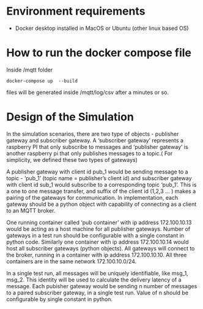# Environment requirements

- Docker desktop installed in MacOS or Ubuntu (other linux based OS)

# How to run the docker compose file

Inside /mqtt folder


    docker-compose up  --build

files will be generated inside /mqtt/log/csv after a minutes or so.

# Design of the Simulation 
In the simulation scenarios, there are two type of objects - publisher gateway and subscriber gateway. A ‘subscriber gateway’ represents a raspberry PI that only subscribe to messages and ‘publisher gateway’ is another raspberry pi that only publishes messages to a topic.( For simplicity, we defined these two types of gateways)


A publisher gateway with client id pub_1 would be sending message to a topic - ‘pub_1’ (topic name = publisher’s client id) and subscriber gateway with client id sub_1 would subscribe to a corresponding topic ‘pub_1’. This is a one to one message transfer, and suffix of the client id (1,2,3 … ) makes a pairing of the gateways for communication. In implementation, each gateway should be a python object with capability of connecting as a client to an MQTT broker.


One running container called ‘pub container’ with ip address 172.100.10.13 would be acting as a host machine for all publisher gateways. Number of gateways in a test run should be configurable with a single constant in python code. Similarly one container with ip address 172.100.10.14 would host all subscriber gateways (python objects). All gateways will connect to the broker, running in a container with ip address 172.100.10.10. All three containers are in the same network 172.100.10.0/24.

In a single test run, all messages will be uniquely identifiable, like msg_1, msg_2. This identity will be used to calculate the delivery latency of a message. Each pubisher gateway would be sending n number of messages to a paired subscriber gateway, in a single test run. Value of n should be configurable by single constant in python.
